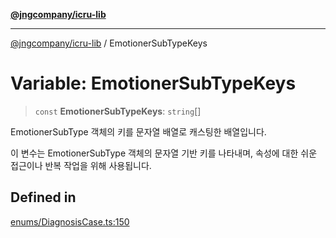 [**@jngcompany/icru-lib**](../README.md)

***

[@jngcompany/icru-lib](../globals.md) / EmotionerSubTypeKeys

# Variable: EmotionerSubTypeKeys

> `const` **EmotionerSubTypeKeys**: `string`[]

EmotionerSubType 객체의 키를 문자열 배열로 캐스팅한 배열입니다.

이 변수는 EmotionerSubType 객체의 문자열 기반 키를 나타내며,
속성에 대한 쉬운 접근이나 반복 작업을 위해 사용됩니다.

## Defined in

[enums/DiagnosisCase.ts:150](https://github.com/jngcompany/icru-lib/blob/c1136b1cca3e7fccee98611dd392fe7b79b1145a/src/enums/DiagnosisCase.ts#L150)
